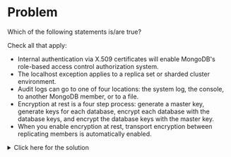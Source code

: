 # Problem
Which of the following statements is/are true?

Check all that apply:
 - Internal authentication via X.509 certificates will enable MongoDB's role-based access control authorization system.
 - The localhost exception applies to a replica set or sharded cluster environment.
 - Audit logs can go to one of four locations: the system log, the console, to another MongoDB member, or to a file.
 - Encryption at rest is a four step process: generate a master key, generate keys for each database, encrypt each database with the database keys, and encrypt the database keys with the master key.
 - When you enable encryption at rest, transport encryption between replicating members is automatically enabled.

<details>
  <summary>Click here for the solution</summary>
    <ul>
      <li>Internal authentication via X.509 certificates will enable MongoDB's role-based access control authorization system.</li>
      <li>The localhost exception applies to a replica set or sharded cluster environment.</li>
      <li>Encryption at rest is a four step process: generate a master key, generate keys for each database, encrypt each database with the database keys, and encrypt the database keys with the master key.</li>
 	</ul>
</details>